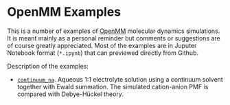 # OpenMM Examples

This is a number of examples of [OpenMM](http://openmm.org) molecular dynamics simulations.
It is meant mainly as a personal reminder but comments or suggestions are of course greatly appreciated.
Most of the examples are in Juputer Notebook format (`*.ipynb`) that can previewed directly from Github.

Description of the examples:

- [`continuum_na`](continuum_nacl/nacl.ipynb). Aqueous 1:1 electrolyte solution using a continuum solvent together
  with Ewald summation. The simulated cation-anion PMF is compared with Debye-Hückel theory.
